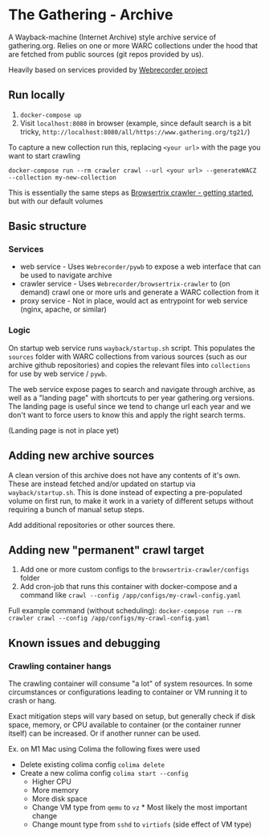 # The Gathering - Archive


A Wayback-machine (Internet Archive) style archive service of gathering.org.
Relies on one or more WARC collections under the hood that are fetched from
public sources (git repos provided by us).

Heavily based on services provided by [Webrecorder project](https://github.com/webrecorder)

## Run locally

1. `docker-compose up`
2. Visit `localhost:8080` in browser (example, since default search is a bit tricky, `http://localhost:8080/all/https://www.gathering.org/tg21/`)

To capture a new collection run this, replacing `<your url>` with the page you want to start crawling

`docker-compose run --rm crawler crawl --url <your url> --generateWACZ --collection my-new-collection`

This is essentially the same steps as [Browsertrix crawler - getting started](https://github.com/webrecorder/browsertrix-crawler#getting-started), but with our default volumes

## Basic structure

### Services

- web service - Uses `Webrecorder/pywb` to expose a web interface that can be used to navigate archive
- crawler service - Uses `Webrecorder/browsertrix-crawler` to (on demand) crawl one or more urls and generate a WARC collection from it
- proxy service - Not in place, would act as entrypoint for web service (nginx, apache, or similar)

### Logic

On startup web service runs `wayback/startup.sh` script. This populates the
`sources` folder with WARC collections from various sources (such as our
archive github repositories) and copies the relevant files into `collections`
for use by web service / `pywb`.

The web service expose pages to search and navigate through archive, as well as
a "landing page" with shortcuts to per year gathering.org versions. The landing
page is useful since we tend to change url each year and we don't want to force
users to know this and apply the right search terms.

(Landing page is not in place yet)

## Adding new archive sources

A clean version of this archive does not have any contents of it's own. These
are instead fetched and/or updated on startup via `wayback/startup.sh`. This is
done instead of expecting a pre-populated volume on first run, to make it work
in a variety of different setups without requiring a bunch of manual setup
steps.

Add additional repositories or other sources there.

## Adding new "permanent" crawl target

1. Add one or more custom configs to the `browsertrix-crawler/configs` folder
2. Add cron-job that runs this container with docker-compose and a command like `crawl --config /app/configs/my-crawl-config.yaml`

Full example command (without scheduling): `docker-compose run --rm crawler crawl --config /app/configs/my-crawl-config.yaml`

## Known issues and debugging

### Crawling container hangs

The crawling container will consume "a lot" of system resources. In some
circumstances or configurations leading to container or VM running it to crash
or hang.

Exact mitigation steps will vary based on setup, but generally check if disk
space, memory, or CPU available to container (or the container runner itself)
can be increased. Or if another runner can be used.

Ex. on M1 Mac using Colima the following fixes were used
- Delete existing colima config `colima delete`
- Create a new colima config `colima start --config`
    - Higher CPU
    - More memory
    - More disk space
    - Change VM type from `qemu` to `vz` \* Most likely the most important change
    - Change mount type from `sshd` to `virtiofs` (side effect of VM type)
